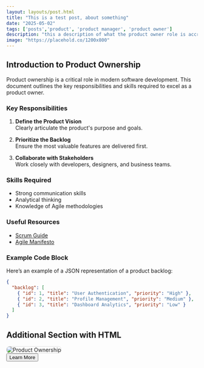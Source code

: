 ```yaml
---
layout: layouts/post.html
title: "This is a test post, about something"
date: "2025-05-02"
tags: ['posts','product', 'product manager', 'product owner']
description: "this a description of what the product owner role is accroding to Chat-GPT description description description description description "
image: "https://placehold.co/1200x800"
---
```


## Introduction to Product Ownership

Product ownership is a critical role in modern software development. This document outlines the key responsibilities and skills required to excel as a product owner.

### Key Responsibilities

1. **Define the Product Vision**  
   Clearly articulate the product's purpose and goals.

2. **Prioritize the Backlog**  
   Ensure the most valuable features are delivered first.

3. **Collaborate with Stakeholders**  
   Work closely with developers, designers, and business teams.

### Skills Required

- Strong communication skills
- Analytical thinking
- Knowledge of Agile methodologies

### Useful Resources

- [Scrum Guide](https://scrumguides.org)
- [Agile Manifesto](https://agilemanifesto.org)

### Example Code Block

Here’s an example of a JSON representation of a product backlog:

```json
{
  "backlog": [
    { "id": 1, "title": "User Authentication", "priority": "High" },
    { "id": 2, "title": "Profile Management", "priority": "Medium" },
    { "id": 3, "title": "Dashboard Analytics", "priority": "Low" }
  ]
}
```

## Additional Section with HTML

<div>
  <img src="https://placehold.co/600x400" alt="Product Ownership" style="max-width: 100%; height: auto; border: 1px solid #ddd; border-radius: 8px;">
  <br>
  <a href="https://example.com"><button class="btn btn-secondary">Learn More</button></a>
</div>
